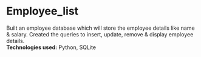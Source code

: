 # Employee_list
Built an employee database which will store the employee details like name & salary. Created the queries to insert, update, remove & display employee details. <br /> 
**Technologies used:** Python, SQLite
